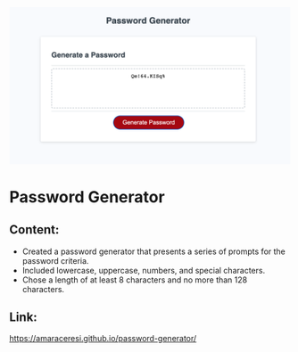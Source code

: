 ![screen shot](./password.png)

# Password Generator #

## Content: ##

- Created a password generator that presents a series of prompts for the password criteria.
- Included lowercase, uppercase, numbers, and special characters.
- Chose a length of at least 8 characters and no more than 128 characters.

## Link: ##

https://amaraceresi.github.io/password-generator/
